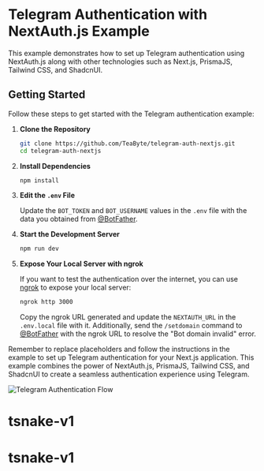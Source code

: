 # Telegram Authentication with NextAuth.js Example

This example demonstrates how to set up Telegram authentication using NextAuth.js along with other technologies such as Next.js, PrismaJS, Tailwind CSS, and ShadcnUI.

## Getting Started

Follow these steps to get started with the Telegram authentication example:

1. **Clone the Repository**

   ```sh
   git clone https://github.com/TeaByte/telegram-auth-nextjs.git
   cd telegram-auth-nextjs
   ```

2. **Install Dependencies**

   ```sh
   npm install
   ```

3. **Edit the `.env` File**

   Update the `BOT_TOKEN` and `BOT_USERNAME` values in the `.env` file with the data you obtained from [@BotFather](https://t.me/BotFather).

4. **Start the Development Server**

   ```sh
   npm run dev
   ```

5. **Expose Your Local Server with ngrok**

   If you want to test the authentication over the internet, you can use [ngrok](https://ngrok.com/) to expose your local server:

   ```sh
   ngrok http 3000
   ```

   Copy the ngrok URL generated and update the `NEXTAUTH_URL` in the `.env.local` file with it. Additionally, send the `/setdomain` command to [@BotFather](https://t.me/BotFather) with the ngrok URL to resolve the "Bot domain invalid" error.

Remember to replace placeholders and follow the instructions in the example to set up Telegram authentication for your Next.js application. This example combines the power of NextAuth.js, PrismaJS, Tailwind CSS, and ShadcnUI to create a seamless authentication experience using Telegram.

![Telegram Authentication Flow](https://i.ibb.co/h1sdVcG/Capture11.jpg)
# tsnake-v1
# tsnake-v1
